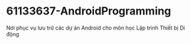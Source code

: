 # 61133637-AndroidProgramming
Nơi phục vụ lưu trữ các dự án Android cho môn học Lập trình Thiết bị Di động
